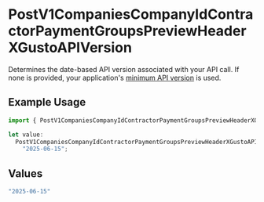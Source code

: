 # PostV1CompaniesCompanyIdContractorPaymentGroupsPreviewHeaderXGustoAPIVersion

Determines the date-based API version associated with your API call. If none is provided, your application's [minimum API version](https://docs.gusto.com/embedded-payroll/docs/api-versioning#minimum-api-version) is used.

## Example Usage

```typescript
import { PostV1CompaniesCompanyIdContractorPaymentGroupsPreviewHeaderXGustoAPIVersion } from "@gusto/embedded-api/models/operations/postv1companiescompanyidcontractorpaymentgroupspreview.js";

let value:
  PostV1CompaniesCompanyIdContractorPaymentGroupsPreviewHeaderXGustoAPIVersion =
    "2025-06-15";
```

## Values

```typescript
"2025-06-15"
```